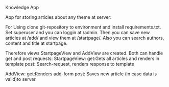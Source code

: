 Knowledge App

App for storing articles about any theme at server:

For Using clone git-repository to environment and install requirements.txt.
Set superuser and you can loggin at /admin.
Then you can save new articles at /add/ and view them at /startpage/.
Also you can search authors, content and title at startpage.

Therefore views StartpageView and AddView are created.
Both can handle get and post requests:
StartpageView:
    get:Gets all articles and renders in template
    post: Search-request, renders response to template

AddView:
    get:Renders add-form
    post: Saves new article (in case data is valid)to server